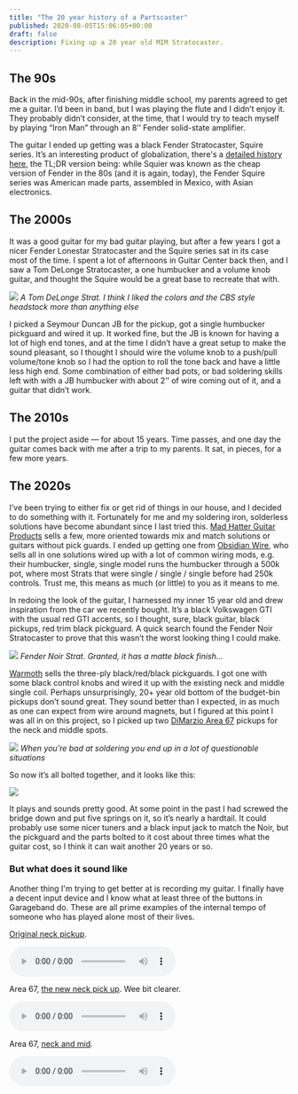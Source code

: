 ```yaml
---
title: "The 20 year history of a Partscaster"
published: 2020-08-05T15:06:05+00:00
draft: false
description: Fixing up a 20 year old MIM Stratocaster.
---
```


## The 90s

Back in the mid-90s, after finishing middle school, my parents agreed to get me a guitar. I’d been in band, but I was playing the flute and I didn’t enjoy it. They probably didn’t consider, at the time, that I would try to teach myself by playing “Iron Man” through an 8’’ Fender solid-state amplifier.

The guitar I ended up getting was a black Fender Stratocaster, Squire series. It’s an interesting product of globalization, there's a [detailed history here](https://spinditty.com/instruments-gear/The-Fender-Squier-Series-Stratocaster-Not-A-Typical-Squier), the TL;DR version being: while Squier was known as the cheap version of Fender in the 80s (and it is again, today), the Fender Squire series was American made parts, assembled in Mexico, with Asian electronics.

## The 2000s

It was a good guitar for my bad guitar playing, but after a few years I got a nicer Fender Lonestar Stratocaster and the Squire series sat in its case most of the time. I spent a lot of afternoons in Guitar Center back then, and I saw a Tom DeLonge Stratocaster, a one humbucker and a volume knob guitar, and thought the Squire would be a great base to recreate that with.

![](/assets/images/2020/image.png)
_A Tom DeLonge Strat. I think I liked the colors and the CBS style headstock more than anything else_

I picked a Seymour Duncan JB for the pickup, got a single humbucker pickguard and wired it up. It worked fine, but the JB is known for having a lot of high end tones, and at the time I didn’t have a great setup to make the sound pleasant, so I thought I should wire the volume knob to a push/pull volume/tone knob so I had the option to roll the tone back and have a little less high end. Some combination of either bad pots, or bad soldering skills left with with a JB humbucker with about 2’’ of wire coming out of it, and a guitar that didn’t work.

## The 2010s

I put the project aside — for about 15 years. Time passes, and one day the guitar comes back with me after a trip to my parents. It sat, in pieces, for a few more years.

## The 2020s

I’ve been trying to either fix or get rid of things in our house, and I decided to do something with it. Fortunately for me and my soldering iron, solderless solutions have become abundant since I last tried this. [Mad Hatter Guitar Products](https://madhatterguitarproducts.com) sells a few, more oriented towards mix and match solutions or guitars without pick guards. I ended up getting one from [Obsidian Wire](https://obsidianwire.com), who sells all in one solutions wired up with a lot of common wiring mods, e.g. their humbucker, single, single model runs the humbucker through a 500k pot, where most Strats that were single / single / single before had 250k controls. Trust me, this means as much (or little) to you as it means to me.

In redoing the look of the guitar, I harnessed my inner 15 year old and drew inspiration from the car we recently bought. It’s a black Volkswagen GTI with the usual red GTI accents, so I thought, sure, black guitar, black pickups, red trim black pickguard. A quick search found the Fender Noir Stratocaster to prove that this wasn’t the worst looking thing I could make.

[![](/assets/images/2020/fender_noir.jpg)]()
_Fender Noir Strat. Granted, it has a matte black finish…_

[Warmoth](https://www.warmoth.com) sells the three-ply black/red/black pickguards. I got one with some black control knobs and wired it up with the existing neck and middle single coil. Perhaps unsurprisingly, 20+ year old bottom of the budget-bin pickups don’t sound great. They sound better than I expected, in as much as one can expect from wire around magnets, but I figured at this point I was all in on this project, so I picked up two [DiMarzio Area 67](https://www.dimarzio.com/pickups/hum-canceling-strat/area-67) pickups for the neck and middle spots.

![](/assets/images/2020/partscaster_open.jpg)
_When you’re bad at soldering you end up in a lot of questionable situations_

So now it’s all bolted together, and it looks like this:

![](/assets/images/2020/partscaster_done.png)

It plays and sounds pretty good. At some point in the past I had screwed the bridge down and put five springs on it, so it’s nearly a hardtail. It could probably use some nicer tuners and a black input jack to match the Noir, but the pickguard and the parts bolted to it cost about three times what the guitar cost, so I think it can wait another 20 years or so.

### But what does it sound like

Another thing I'm trying to get better at is recording my guitar. I finally have a decent input device and I know what at least three of the buttons in Garageband do. These are all prime examples of the internal tempo of someone who has played alone most of their lives.

[Original neck pickup](/assets/audio/neck-pickup.mp3).

<audio controls>
    <source src="/assets/audio/neck-pickup.wav" type="audio/wav" />
    <source src="/assets/audio/neck-pickup.mp3" type="audio/mp3" /> 
    <source src="/assets/audio/neck-pickup.m4a" type="audio/mp4" />
        Your browser does not support the
    <code>audio</code> element.
</audio>

Area 67, [the new neck pick up](/assets//audio/area-67-neck.mp3). Wee bit clearer.

<audio controls>
<source src="/assets/audio/area-67-neck.wav" type="audio/wav" />
<source src="/assets/audio/area-67-neck.mp3" type="audio/mp3" />
<source src="/assets/audio/area-67-neck.m4a" type="audio/mp4" />
Your browser does not support the
<code>audio</code> element.
</audio>

Area 67, [neck and mid](/assets//audio/quack-area-67.mp3).

<audio controls>
<source src="/assets/audio/quack-area-67.wav" type="audio/wav" />
<source src="/assets/audio/quack-area-67.mp3" type="audio/mp3" />
<source src="/assets/audio/quack-area-67.m4a" type="audio/mp4" />
Your browser does not support the
<code>audio</code> element.
</audio>
